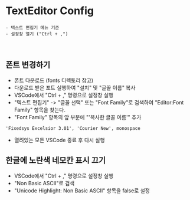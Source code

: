 # TextEditor Config
~~~
- 텍스트 편집기 메뉴 기준
- 설정창 열기 ("Ctrl + ,")
~~~
<br>

## 폰트 변경하기
- 폰트 다운로드 (fonts 디렉토리 참고)
- 다운로드 받은 포트 실행하여 "설치" 및 "글꼴 이름" 복사
- VSCode에서 "Ctrl + ," 명령으로 설정창 실행
- "텍스트 편집기" -> "글꼴 선택" 또는 "Font Family"로 검색하여 "Editor:Font Family" 항목을 찾는다.
- "Font Family" 항목의 앞 부분에 "'복사한 글꼴 이름'" 추가
```
'Fixedsys Excelsior 3.01', 'Courier New', monospace
```
- 열려있는 모든 VSCode 종료 후 다시 실행

## 한글에 노란색 네모칸 표시 끄기
- VSCode에서 "Ctrl + ," 명령으로 설정창 실행
- "Non Basic ASCII"로 검색
- "Unicode Highlight: Non Basic ASCII" 항목을 false로 설정